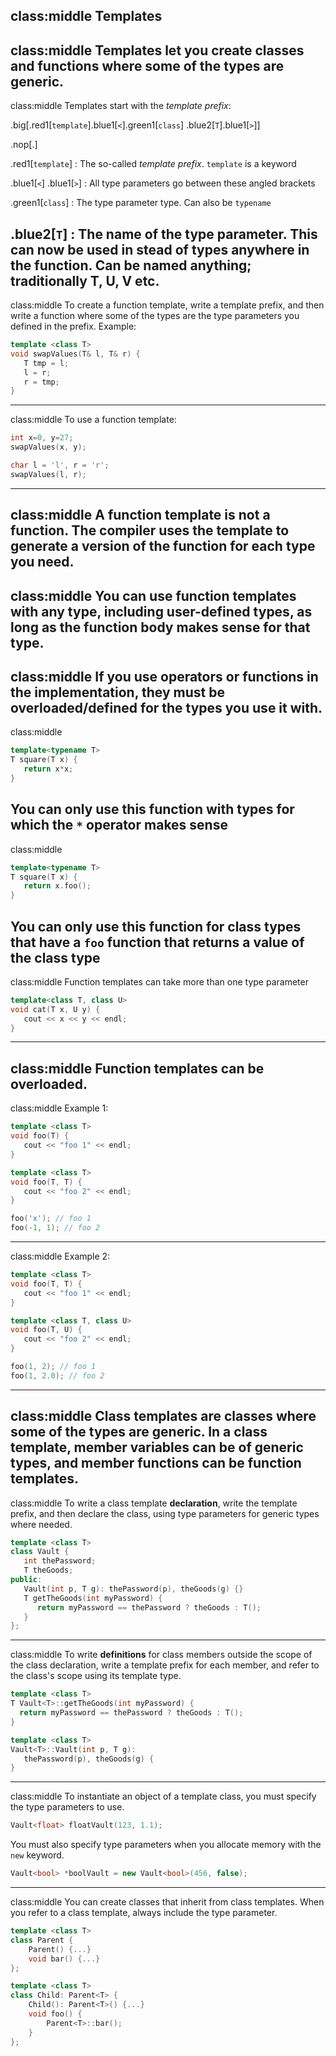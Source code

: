 class:middle
Templates
---
class:middle
Templates let you create classes and functions where some of the types are generic.
---
class:middle
Templates start with the *template prefix*:

.big[.red1[`template`].blue1[`<`].green1[`class`] .blue2[`T`].blue1[`>`]]

.nop[.]

.red1[`template`] : The so-called *template prefix*. `template` is a keyword

.blue1[`<`] .blue1[`>`] : All type parameters go between these angled brackets

.green1[`class`] : The type parameter type. Can also be `typename`

.blue2[`T`] : The name of the type parameter. This can now be used in stead of types anywhere in the function. Can be named anything; traditionally T, U, V etc.
---
class:middle
To create a function template, write a template prefix, and then write a function where some of the types are the type parameters you defined in the prefix. Example:
```c++
template <class T>
void swapValues(T& l, T& r) {
   T tmp = l;
   l = r;
   r = tmp;
}
```
---
class:middle
To use a function template:
```c++
int x=0, y=27;
swapValues(x, y);

char l = 'l', r = 'r';
swapValues(l, r);
```
---
class:middle
A function template is not a function. The compiler uses the template to generate a version of the function for each type you need.
---
class:middle
You can use function templates with any type, including user-defined types, as long as the function body makes sense for that type.
---
class:middle
If you use operators or functions in the implementation, they must be overloaded/defined for the types you use it with.
---
class:middle
```c++
template<typename T>
T square(T x) {
   return x*x;
}
```
You can only use this function with types for which the `*` operator makes sense
---
class:middle
```c++
template<typename T>
T square(T x) {
   return x.foo();
}
```
You can only use this function for class types that have a `foo` function that returns a value of the class type
---
class:middle
Function templates can take more than one type parameter
```c++
template<class T, class U>
void cat(T x, U y) {
   cout << x << y << endl;
}
```
---
class:middle
Function templates can be overloaded.
---
class:middle
Example 1:
```c++
template <class T>
void foo(T) {
   cout << "foo 1" << endl;
}

template <class T>
void foo(T, T) {
   cout << "foo 2" << endl;
}

foo('x'); // foo 1
foo(-1, 1); // foo 2
```
---
class:middle
Example 2:
```c++
template <class T>
void foo(T, T) {
   cout << "foo 1" << endl;
}

template <class T, class U>
void foo(T, U) {
   cout << "foo 2" << endl;
}

foo(1, 2); // foo 1
foo(1, 2.0); // foo 2
```
---
class:middle
Class templates are classes where some of the types are generic. In a class template, member variables can be of generic types, and member functions can be function templates.
---
class:middle
To write a class template **declaration**, write the template prefix, and then declare the class, using type parameters for generic types where needed.

```c++
template <class T>
class Vault {
   int thePassword;
   T theGoods;
public:
   Vault(int p, T g): thePassword(p), theGoods(g) {}
   T getTheGoods(int myPassword) {
      return myPassword == thePassword ? theGoods : T();
   }
};
```
---
class:middle
To write **definitions** for class members outside the scope of the class declaration, write a template prefix for each member, and refer to the class's scope using its template type.

```c++
template <class T>
T Vault<T>::getTheGoods(int myPassword) {
  return myPassword == thePassword ? theGoods : T();
}

template <class T>
Vault<T>::Vault(int p, T g):
   thePassword(p), theGoods(g) {
}
```
---
class:middle
To instantiate an object of a template class, you must specify the type parameters to use.
```c++
Vault<float> floatVault(123, 1.1);
```
You must also specify type parameters when you allocate memory with the `new` keyword.
```c++
Vault<bool> *boolVault = new Vault<bool>(456, false);
```
---
class:middle
You can create classes that inherit from class templates. When you refer to a class template, always include the type parameter.
```c++
template <class T>
class Parent {
	Parent() {...}
	void bar() {...}
};

template <class T>
class Child: Parent<T> {
	Child(): Parent<T>() {...}
	void foo() {
		Parent<T>::bar();
	}
};
```
